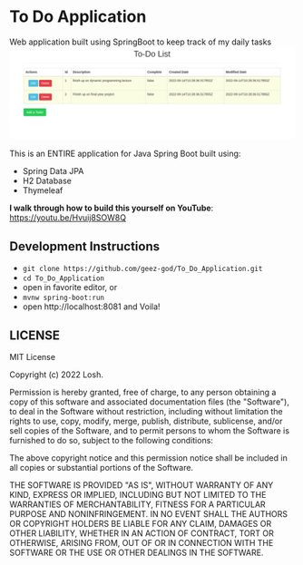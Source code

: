 # To Do Application

Web application built using SpringBoot to keep track of my daily tasks\
![Descriptive image of the web application](./Screenshot%20from%202022-09-14%2013-29-26.png)

This is an ENTIRE application for Java Spring Boot
built using:
- Spring Data JPA
- H2 Database
- Thymeleaf

**I walk through how to build this yourself on YouTube**: https://youtu.be/Hvuij8SOW8Q

## Development Instructions

- `git clone https://github.com/geez-god/To_Do_Application.git`
- `cd To_Do_Application`
- open in favorite editor, or
- `mvnw spring-boot:run`
- open http://localhost:8081 and Voila!

## LICENSE

MIT License

Copyright (c) 2022 Losh.

Permission is hereby granted, free of charge, to any person obtaining a copy
of this software and associated documentation files (the "Software"), to deal
in the Software without restriction, including without limitation the rights
to use, copy, modify, merge, publish, distribute, sublicense, and/or sell
copies of the Software, and to permit persons to whom the Software is
furnished to do so, subject to the following conditions:

The above copyright notice and this permission notice shall be included in all
copies or substantial portions of the Software.

THE SOFTWARE IS PROVIDED "AS IS", WITHOUT WARRANTY OF ANY KIND, EXPRESS OR
IMPLIED, INCLUDING BUT NOT LIMITED TO THE WARRANTIES OF MERCHANTABILITY,
FITNESS FOR A PARTICULAR PURPOSE AND NONINFRINGEMENT. IN NO EVENT SHALL THE
AUTHORS OR COPYRIGHT HOLDERS BE LIABLE FOR ANY CLAIM, DAMAGES OR OTHER
LIABILITY, WHETHER IN AN ACTION OF CONTRACT, TORT OR OTHERWISE, ARISING FROM,
OUT OF OR IN CONNECTION WITH THE SOFTWARE OR THE USE OR OTHER DEALINGS IN THE
SOFTWARE.

